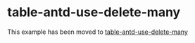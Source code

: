 # table-antd-use-delete-many

This example has been moved to [table-antd-use-delete-many](../../.././table-antd-use-delete-many)
